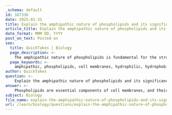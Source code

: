 ```yaml
---
_schema: default
id: 167336
date: 2025-01-31
title: Explain the amphipathic nature of phospholipids and its significance.
article_title: Explain the amphipathic nature of phospholipids and its significance.
date_format: MMM DD, YYYY
post_on_text: Posted on
seo:
  title: QuickTakes | Biology
  page_description: >-
    The amphipathic nature of phospholipids is fundamental for the structure and function of cell membranes, providing selective permeability, fluidity, and enabling the compartmentalization of cellular processes.
  page_keywords: >-
    amphipathic, phospholipids, cell membranes, hydrophilic, hydrophobic, bilayer formation, membrane structure, selective permeability, fluidity, compartmentalization, biological membranes
author: QuickTakes
question: >-
    Explain the amphipathic nature of phospholipids and its significance.
answer: >-
    Phospholipids are essential components of cell membranes, and their amphipathic nature plays a critical role in membrane formation and function. The term "amphipathic" refers to the presence of both hydrophilic (water-attracting) and hydrophobic (water-repelling) regions within the same molecule. In the case of phospholipids, this is manifested in their structure, which consists of a hydrophilic phosphate group head and two hydrophobic fatty acid tails.\n\n### Structure of Phospholipids\n- **Hydrophilic Head**: The phosphate group is polar and interacts favorably with water, making it hydrophilic.\n- **Hydrophobic Tails**: The long hydrocarbon chains of fatty acids are nonpolar and do not interact well with water, making them hydrophobic.\n\n### Formation of Phospholipid Bilayers\nIn an aqueous environment, phospholipids spontaneously arrange themselves into bilayers. The hydrophilic heads face outward towards the water, while the hydrophobic tails orient themselves inward, away from the water. This arrangement creates a bilayer that serves as a barrier, effectively separating the internal environment of the cell from the external environment.\n\n### Significance of Amphipathic Nature\n1. **Membrane Structure**: The amphipathic nature of phospholipids is fundamental to the formation of biological membranes. The bilayer structure allows for the creation of a semi-permeable membrane that regulates the entry and exit of substances, maintaining cellular homeostasis.\n\n2. **Hydrophobic Barrier**: The hydrophobic interior of the bilayer acts as a barrier to the passage of hydrophilic substances, such as ions and polar molecules, while allowing nonpolar molecules to diffuse freely. This selective permeability is crucial for maintaining the integrity of the cell and its internal environment.\n\n3. **Fluidity and Flexibility**: The arrangement of phospholipids in a bilayer also contributes to the fluidity and flexibility of cell membranes. This fluid nature is essential for various cellular processes, including the movement of proteins within the membrane, cell signaling, and the fusion of membranes during processes like endocytosis and exocytosis.\n\n4. **Compartmentalization**: By forming bilayers, phospholipids enable the compartmentalization of cellular functions. Different organelles within a cell can maintain distinct environments, which is vital for the proper functioning of various biochemical processes.\n\nIn summary, the amphipathic nature of phospholipids is crucial for their role in membrane formation, providing the structural basis for cell membranes and enabling essential functions such as selective permeability, fluidity, and compartmentalization. This unique property is fundamental to the life of cells and the overall functioning of biological systems.
subject: Biology
file_name: explain-the-amphipathic-nature-of-phospholipids-and-its-significance.md
url: /learn/biology/questions/explain-the-amphipathic-nature-of-phospholipids-and-its-significance
---
```


&nbsp;